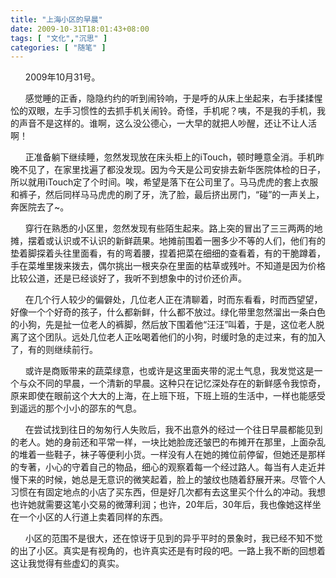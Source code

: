 ```yaml
---
title: "上海小区的早晨"
date: 2009-10-31T18:01:43+08:00
tags: [ "文化","沉思" ]
categories: [ "随笔" ]
---
```


&#160; &#160;&#160; &#160;2009年10月31号。


&#160; &#160;&#160; &#160;感觉睡的正香，隐隐约约的听到闹铃响，于是呼的从床上坐起来，右手揉揉惺忪的双眼，左手习惯性的去抓手机关闹铃。奇怪，手机呢？咦，不是我的手机，我的声音不是这样的。谁啊，这么没公德心，一大早的就把人吵醒，还让不让人活啊！

<!--more-->

&#160; &#160;&#160; &#160;正准备躺下继续睡，忽然发现放在床头柜上的iTouch，顿时睡意全消。手机昨晚不见了，在家里找遍了都没发现。因为今天是公司安排去新华医院体检的日子，所以就用iTouch定了个时间。唉，希望是落下在公司里了。马马虎虎的套上衣服和裤子，然后同样马马虎虎的刷了牙，洗了脸，最后挤出房门，“碰”的一声关上，奔医院去了~。

&#160; &#160;&#160; &#160;穿行在熟悉的小区里，忽然发现有些陌生起来。路上突的冒出了三三两两的地摊，摆着或认识或不认识的新鲜蔬果。地摊前围着一圈多少不等的人们，他们有的垫着脚探着头往里面看，有的弯着腰，捏着把菜在细细的查看着，有的干脆蹲着，手在菜堆里拨来拨去，偶尔挑出一根夹杂在里面的枯草或残叶。不知道是因为价格比较公道，还是已经谈好了，我听不到想象中的讨价还价声。

&#160; &#160;&#160; &#160;在几个行人较少的偏僻处，几位老人正在清聊着，时而东看看，时而西望望，好像一个个好奇的孩子，什么都新鲜，什么都不放过。绿化带里忽然溜出一条白色的小狗，先是扯一位老人的裤脚，然后放下围着他“汪汪”叫着，于是，这位老人脱离了这个团队。远处几位老人正吆喝着他们的小狗，时缓时急的走过来，有的加入了，有的则继续前行。

&#160; &#160;&#160; &#160;或许是商贩带来的蔬菜绿意，也或许是这里面夹带的泥土气息，我发觉这是一个与众不同的早晨，一个清新的早晨。这种只在记忆深处存在的新鲜感令我惊奇，原来即使在眼前这个大大的上海，在上班下班，下班上班的生活中，一样也能感受到遥远的那个小小的邵东的气息。

&#160; &#160;&#160; &#160;在尝试找到往日的匆匆行人失败后，我不出意外的经过一个往日早晨都能见到的老人。她的身前还和平常一样，一块比她脸庞还皱巴的布摊开在那里，上面杂乱的堆着一些鞋子，袜子等便利小货。一样没有人在她的摊位前停留，但她还是那样的专著，小心的守着自己的物品，细心的观察着每一个经过路人。每当有人走近并慢下来的时候，她总是无意识的微笑起着，脸上的皱纹也随着舒展开来。尽管个人习惯在有固定地点的小店了买东西，但是好几次都有去这里买个什么的冲动。我想也许她就需要这笔小交易的微薄利润；也许，20年后，30年后，我也像她这样坐在一个小区的人行道上卖着同样的东西。

&#160; &#160;&#160; &#160;小区的范围不是很大，还在惊讶于见到的异乎平时的景象时，我已经不知不觉的出了小区。真实是有视角的，也许真实还是有时段的吧。一路上我不断的回想着这让我觉得有些虚幻的真实。